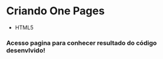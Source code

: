 # Criando One Pages

<ul>
    <li>HTML5</>
</ul> 
 <h3>Acesso pagina para conhecer resultado do código desenvlvido!</h3>

